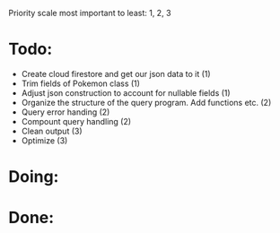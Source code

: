 Priority scale most important to least: 1, 2, 3

# Todo:
* Create cloud firestore and get our json data to it (1)
* Trim fields of Pokemon class (1)
* Adjust json construction to account for nullable fields (1)
* Organize the structure of the query program. Add functions etc. (2)
* Query error handing (2)
* Compount query handling (2)
* Clean output (3)
* Optimize (3)

# Doing:

# Done:
